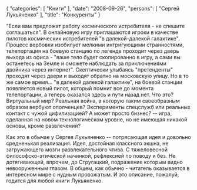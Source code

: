 {
   "categories": [
      "Книги"
   ],
   "date": "2008-09-26",
   "persons": [
      "Сергей Лукьяненко"
   ],
   "title": "Конкуренты"
}

"Если вам предложат работу космического истребителя - не спешите соглашаться". В онлайновую игру приглашаются игроки в качестве пилотов космических истребителей "в далекой-далекой галактике". Процесс вербовки изобилует мелкими интригующими странностями, телепортация на боевую станцию по легенде проходит через дверь выхода из офиса - "ваше тело будет скопированно в игру, а сами вы останетесь на Земле и сможете наблюдать за приключениями двойника через интернет". Скептически улыбаясь "претенденты" проходят через двери и выходят обратно на московскую улицу. Но в то же самое время... "в далекой далекой галактике", на боевой станции появляется новый пилот, который помнит все до момента телепортации, а теперь оказался здесь и пути назад нет. Что это? Виртуальный мир? Реальная война, в которую таким своеобразным образом вербуют ополченцев? Эксперименты спецслужб или реальных контакт с чужой цифилизацией? А может просто бизнес? -- игра, сделанная на новом технологическом уровне, но не имеющая никакой основы, кроме развлечений?

Как это в обычае у Сергея Лукьяненко -- потрясающая идея и довольно средненькая реализация. Идея, достойная классного экшна, не загружающего мозги развлекательного чтива. С тяжеловесной философско-этической начинкой, рефлексией по поводу и без. Не дотягивающей, впрочем, до Стругацкий, подражение которым видно невооруженным глазом. В общем, как обычно - читатель оказывается в интересном мире с нудным провожатым. И это описание, пожалуй, годится для любой книги Лукьяненко.
